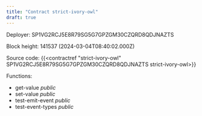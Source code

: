 ```yaml
---
title: "Contract strict-ivory-owl"
draft: true
---
```

Deployer: SP1VG2RCJ5E8R79SG5G7GPZGM30CZQRD8QDJNAZTS


 



Block height: 141537 (2024-03-04T08:40:02.000Z)

Source code: {{<contractref "strict-ivory-owl" SP1VG2RCJ5E8R79SG5G7GPZGM30CZQRD8QDJNAZTS strict-ivory-owl>}}

Functions:

* get-value _public_
* set-value _public_
* test-emit-event _public_
* test-event-types _public_
